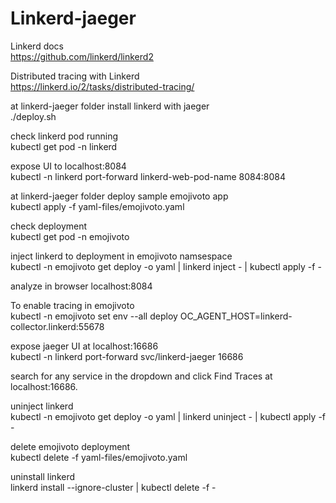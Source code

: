 # Linkerd-jaeger

Linkerd docs
<br/>
<https://github.com/linkerd/linkerd2>

Distributed tracing with Linkerd 
<br/>
<https://linkerd.io/2/tasks/distributed-tracing/>

at linkerd-jaeger folder install linkerd with jaeger
<br/>
./deploy.sh

check linkerd pod running
<br/>
kubectl get pod -n linkerd

expose UI to localhost:8084
<br/>
kubectl -n linkerd port-forward linkerd-web-pod-name 8084:8084

at linkerd-jaeger folder deploy sample emojivoto app
<br />
kubectl apply -f yaml-files/emojivoto.yaml

check deployment
<br />
kubectl get pod -n emojivoto

inject linkerd to deployment in emojivoto namsespace
<br/>
kubectl -n emojivoto get deploy -o yaml | linkerd inject - | kubectl apply -f -

analyze in browser localhost:8084
<br/>

To enable tracing in emojivoto
<br/>
kubectl -n emojivoto set env --all deploy OC_AGENT_HOST=linkerd-collector.linkerd:55678

expose jaeger UI at localhost:16686
<br/>
kubectl -n linkerd port-forward svc/linkerd-jaeger 16686

search for any service in the dropdown and click Find Traces at localhost:16686.
<br/>

uninject linkerd 
<br/>
kubectl -n emojivoto get deploy -o yaml | linkerd uninject - | kubectl apply -f -

delete emojivoto deployment
<br/>
kubectl delete -f yaml-files/emojivoto.yaml

uninstall linkerd
<br/>
linkerd install --ignore-cluster | kubectl delete -f -
